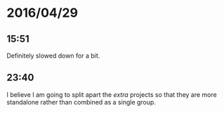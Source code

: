 # 2016/04/29

## 15:51

Definitely slowed down for a bit.

## 23:40

I believe I am going to split apart the _extra_ projects so that they are more
standalone rather than combined as a single group.

